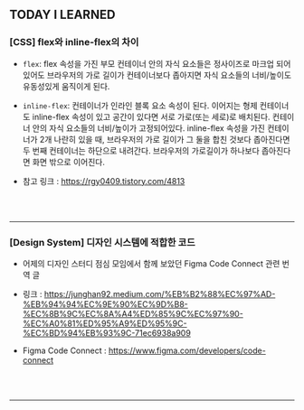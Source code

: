 ## TODAY I LEARNED

### [CSS] flex와 inline-flex의 차이

- `flex`: flex 속성을 가진 부모 컨테이너 안의 자식 요소들은 정사이즈로 마크업 되어있어도 브라우저의 가로 길이가 컨테이너보다 좁아지면 자식 요소들의 너비/높이도 유동성있게 움직이게 된다.

- `inline-flex`: 컨테이너가 인라인 블록 요소 속성이 된다. 이어지는 형제 컨테이너도 inline-flex 속성이 있고 공간이 있다면 서로 가로(또는 세로)로 배치된다. 컨테이너 안의 자식 요소들의 너비/높이가 고정되어있다. inline-flex 속성을 가진 컨테이너가 2개 나란히 있을 때, 브라우저의 가로 길이가 그 둘을 합친 것보다 좁아진다면 두 번째 컨테이너는 하단으로 내려간다. 브라우저의 가로길이가 하나보다 좁아진다면 화면 밖으로 이어진다.

- 참고 링크 : https://rgy0409.tistory.com/4813

  </br></br>

---

### [Design System] 디자인 시스템에 적합한 코드

- 어제의 디자인 스터디 점심 모임에서 함께 보았던 Figma Code Connect 관련 번역 글
- 링크 : https://junghan92.medium.com/%EB%B2%88%EC%97%AD-%EB%94%94%EC%9E%90%EC%9D%B8-%EC%8B%9C%EC%8A%A4%ED%85%9C%EC%97%90-%EC%A0%81%ED%95%A9%ED%95%9C-%EC%BD%94%EB%93%9C-71ec6938a909
- Figma Code Connect : https://www.figma.com/developers/code-connect

  </br></br>

---

